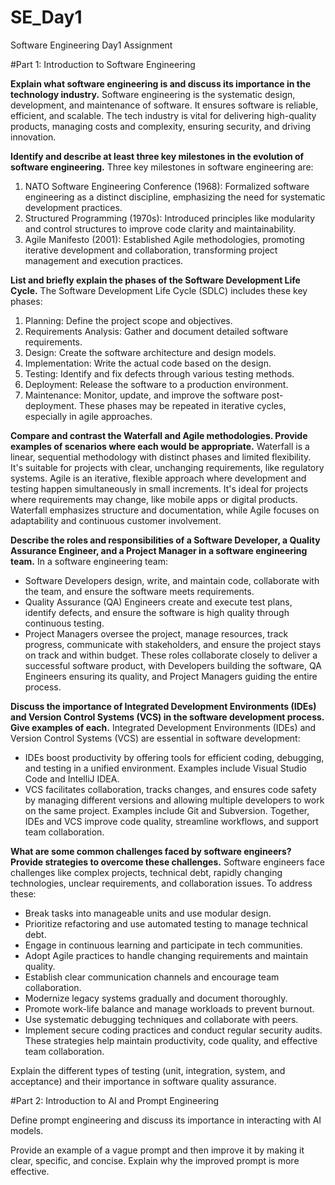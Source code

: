 # SE_Day1
Software Engineering Day1 Assignment

#Part 1: Introduction to Software Engineering

**Explain what software engineering is and discuss its importance in the technology industry.**
  Software engineering is the systematic design, development, and maintenance of software. It ensures software is reliable, efficient, and scalable. The tech industry is vital for delivering high-quality products, managing costs and complexity, ensuring security, and driving innovation.


**Identify and describe at least three key milestones in the evolution of software engineering.**
  Three key milestones in software engineering are:
1. NATO Software Engineering Conference (1968): Formalized software engineering as a distinct discipline, emphasizing the need for systematic development practices.
2. Structured Programming (1970s): Introduced principles like modularity and control structures to improve code clarity and maintainability.
3. Agile Manifesto (2001): Established Agile methodologies, promoting iterative development and collaboration, transforming project management and execution practices.


**List and briefly explain the phases of the Software Development Life Cycle.**
  The Software Development Life Cycle (SDLC) includes these key phases:
1. Planning: Define the project scope and objectives.
2. Requirements Analysis: Gather and document detailed software requirements.
3. Design: Create the software architecture and design models.
4. Implementation: Write the actual code based on the design.
5. Testing: Identify and fix defects through various testing methods.
6. Deployment: Release the software to a production environment.
7. Maintenance: Monitor, update, and improve the software post-deployment. 
These phases may be repeated in iterative cycles, especially in agile approaches.


**Compare and contrast the Waterfall and Agile methodologies. Provide examples of scenarios where each would be appropriate.**
  Waterfall is a linear, sequential methodology with distinct phases and limited flexibility. It's suitable for projects with clear, unchanging requirements, like regulatory systems.
Agile is an iterative, flexible approach where development and testing happen simultaneously in small increments. It's ideal for projects where requirements may change, like mobile apps or digital products.
Waterfall emphasizes structure and documentation, while Agile focuses on adaptability and continuous customer involvement.


**Describe the roles and responsibilities of a Software Developer, a Quality Assurance Engineer, and a Project Manager in a software engineering team.**
  In a software engineering team:
- Software Developers design, write, and maintain code, collaborate with the team, and ensure the software meets requirements.
- Quality Assurance (QA) Engineers create and execute test plans, identify defects, and ensure the software is high quality through continuous testing.
- Project Managers oversee the project, manage resources, track progress, communicate with stakeholders, and ensure the project stays on track and within budget.
These roles collaborate closely to deliver a successful software product, with Developers building the software, QA Engineers ensuring its quality, and Project Managers guiding the entire process.


**Discuss the importance of Integrated Development Environments (IDEs) and Version Control Systems (VCS) in the software development process. Give examples of each.**
  Integrated Development Environments (IDEs) and Version Control Systems (VCS) are essential in software development:
- IDEs boost productivity by offering tools for efficient coding, debugging, and testing in a unified environment. Examples include Visual Studio Code and IntelliJ IDEA.
- VCS facilitates collaboration, tracks changes, and ensures code safety by managing different versions and allowing multiple developers to work on the same project. Examples include Git and Subversion.
Together, IDEs and VCS improve code quality, streamline workflows, and support team collaboration.


**What are some common challenges faced by software engineers? Provide strategies to overcome these challenges.**
  Software engineers face challenges like complex projects, technical debt, rapidly changing technologies, unclear requirements, and collaboration issues. To address these:
- Break tasks into manageable units and use modular design.
- Prioritize refactoring and use automated testing to manage technical debt.
- Engage in continuous learning and participate in tech communities.
- Adopt Agile practices to handle changing requirements and maintain quality.
- Establish clear communication channels and encourage team collaboration.
- Modernize legacy systems gradually and document thoroughly.
- Promote work-life balance and manage workloads to prevent burnout.
- Use systematic debugging techniques and collaborate with peers.
- Implement secure coding practices and conduct regular security audits.
These strategies help maintain productivity, code quality, and effective team collaboration.

Explain the different types of testing (unit, integration, system, and acceptance) and their importance in software quality assurance.


#Part 2: Introduction to AI and Prompt Engineering


Define prompt engineering and discuss its importance in interacting with AI models.


Provide an example of a vague prompt and then improve it by making it clear, specific, and concise. Explain why the improved prompt is more effective.
